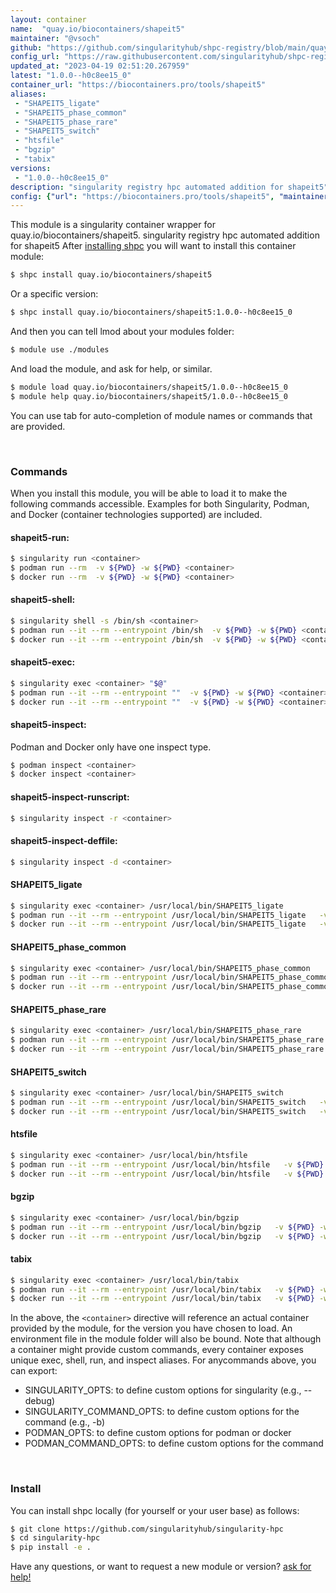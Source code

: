 ```yaml
---
layout: container
name:  "quay.io/biocontainers/shapeit5"
maintainer: "@vsoch"
github: "https://github.com/singularityhub/shpc-registry/blob/main/quay.io/biocontainers/shapeit5/container.yaml"
config_url: "https://raw.githubusercontent.com/singularityhub/shpc-registry/main/quay.io/biocontainers/shapeit5/container.yaml"
updated_at: "2023-04-19 02:51:20.267959"
latest: "1.0.0--h0c8ee15_0"
container_url: "https://biocontainers.pro/tools/shapeit5"
aliases:
 - "SHAPEIT5_ligate"
 - "SHAPEIT5_phase_common"
 - "SHAPEIT5_phase_rare"
 - "SHAPEIT5_switch"
 - "htsfile"
 - "bgzip"
 - "tabix"
versions:
 - "1.0.0--h0c8ee15_0"
description: "singularity registry hpc automated addition for shapeit5"
config: {"url": "https://biocontainers.pro/tools/shapeit5", "maintainer": "@vsoch", "description": "singularity registry hpc automated addition for shapeit5", "latest": {"1.0.0--h0c8ee15_0": "sha256:000bdf6df6b10d5a6d284ab45ceb1eb9bd409781d5a4f62a401f7ceee82c5194"}, "tags": {"1.0.0--h0c8ee15_0": "sha256:000bdf6df6b10d5a6d284ab45ceb1eb9bd409781d5a4f62a401f7ceee82c5194"}, "docker": "quay.io/biocontainers/shapeit5", "aliases": {"SHAPEIT5_ligate": "/usr/local/bin/SHAPEIT5_ligate", "SHAPEIT5_phase_common": "/usr/local/bin/SHAPEIT5_phase_common", "SHAPEIT5_phase_rare": "/usr/local/bin/SHAPEIT5_phase_rare", "SHAPEIT5_switch": "/usr/local/bin/SHAPEIT5_switch", "htsfile": "/usr/local/bin/htsfile", "bgzip": "/usr/local/bin/bgzip", "tabix": "/usr/local/bin/tabix"}}
---
```


This module is a singularity container wrapper for quay.io/biocontainers/shapeit5.
singularity registry hpc automated addition for shapeit5
After [installing shpc](#install) you will want to install this container module:


```bash
$ shpc install quay.io/biocontainers/shapeit5
```

Or a specific version:

```bash
$ shpc install quay.io/biocontainers/shapeit5:1.0.0--h0c8ee15_0
```

And then you can tell lmod about your modules folder:

```bash
$ module use ./modules
```

And load the module, and ask for help, or similar.

```bash
$ module load quay.io/biocontainers/shapeit5/1.0.0--h0c8ee15_0
$ module help quay.io/biocontainers/shapeit5/1.0.0--h0c8ee15_0
```

You can use tab for auto-completion of module names or commands that are provided.

<br>

### Commands

When you install this module, you will be able to load it to make the following commands accessible.
Examples for both Singularity, Podman, and Docker (container technologies supported) are included.

#### shapeit5-run:

```bash
$ singularity run <container>
$ podman run --rm  -v ${PWD} -w ${PWD} <container>
$ docker run --rm  -v ${PWD} -w ${PWD} <container>
```

#### shapeit5-shell:

```bash
$ singularity shell -s /bin/sh <container>
$ podman run --it --rm --entrypoint /bin/sh  -v ${PWD} -w ${PWD} <container>
$ docker run --it --rm --entrypoint /bin/sh  -v ${PWD} -w ${PWD} <container>
```

#### shapeit5-exec:

```bash
$ singularity exec <container> "$@"
$ podman run --it --rm --entrypoint ""  -v ${PWD} -w ${PWD} <container> "$@"
$ docker run --it --rm --entrypoint ""  -v ${PWD} -w ${PWD} <container> "$@"
```

#### shapeit5-inspect:

Podman and Docker only have one inspect type.

```bash
$ podman inspect <container>
$ docker inspect <container>
```

#### shapeit5-inspect-runscript:

```bash
$ singularity inspect -r <container>
```

#### shapeit5-inspect-deffile:

```bash
$ singularity inspect -d <container>
```


#### SHAPEIT5_ligate

```bash
$ singularity exec <container> /usr/local/bin/SHAPEIT5_ligate
$ podman run --it --rm --entrypoint /usr/local/bin/SHAPEIT5_ligate   -v ${PWD} -w ${PWD} <container> -c " $@"
$ docker run --it --rm --entrypoint /usr/local/bin/SHAPEIT5_ligate   -v ${PWD} -w ${PWD} <container> -c " $@"
```


#### SHAPEIT5_phase_common

```bash
$ singularity exec <container> /usr/local/bin/SHAPEIT5_phase_common
$ podman run --it --rm --entrypoint /usr/local/bin/SHAPEIT5_phase_common   -v ${PWD} -w ${PWD} <container> -c " $@"
$ docker run --it --rm --entrypoint /usr/local/bin/SHAPEIT5_phase_common   -v ${PWD} -w ${PWD} <container> -c " $@"
```


#### SHAPEIT5_phase_rare

```bash
$ singularity exec <container> /usr/local/bin/SHAPEIT5_phase_rare
$ podman run --it --rm --entrypoint /usr/local/bin/SHAPEIT5_phase_rare   -v ${PWD} -w ${PWD} <container> -c " $@"
$ docker run --it --rm --entrypoint /usr/local/bin/SHAPEIT5_phase_rare   -v ${PWD} -w ${PWD} <container> -c " $@"
```


#### SHAPEIT5_switch

```bash
$ singularity exec <container> /usr/local/bin/SHAPEIT5_switch
$ podman run --it --rm --entrypoint /usr/local/bin/SHAPEIT5_switch   -v ${PWD} -w ${PWD} <container> -c " $@"
$ docker run --it --rm --entrypoint /usr/local/bin/SHAPEIT5_switch   -v ${PWD} -w ${PWD} <container> -c " $@"
```


#### htsfile

```bash
$ singularity exec <container> /usr/local/bin/htsfile
$ podman run --it --rm --entrypoint /usr/local/bin/htsfile   -v ${PWD} -w ${PWD} <container> -c " $@"
$ docker run --it --rm --entrypoint /usr/local/bin/htsfile   -v ${PWD} -w ${PWD} <container> -c " $@"
```


#### bgzip

```bash
$ singularity exec <container> /usr/local/bin/bgzip
$ podman run --it --rm --entrypoint /usr/local/bin/bgzip   -v ${PWD} -w ${PWD} <container> -c " $@"
$ docker run --it --rm --entrypoint /usr/local/bin/bgzip   -v ${PWD} -w ${PWD} <container> -c " $@"
```


#### tabix

```bash
$ singularity exec <container> /usr/local/bin/tabix
$ podman run --it --rm --entrypoint /usr/local/bin/tabix   -v ${PWD} -w ${PWD} <container> -c " $@"
$ docker run --it --rm --entrypoint /usr/local/bin/tabix   -v ${PWD} -w ${PWD} <container> -c " $@"
```



In the above, the `<container>` directive will reference an actual container provided
by the module, for the version you have chosen to load. An environment file in the
module folder will also be bound. Note that although a container
might provide custom commands, every container exposes unique exec, shell, run, and
inspect aliases. For anycommands above, you can export:

 - SINGULARITY_OPTS: to define custom options for singularity (e.g., --debug)
 - SINGULARITY_COMMAND_OPTS: to define custom options for the command (e.g., -b)
 - PODMAN_OPTS: to define custom options for podman or docker
 - PODMAN_COMMAND_OPTS: to define custom options for the command

<br>

### Install

You can install shpc locally (for yourself or your user base) as follows:

```bash
$ git clone https://github.com/singularityhub/singularity-hpc
$ cd singularity-hpc
$ pip install -e .
```

Have any questions, or want to request a new module or version? [ask for help!](https://github.com/singularityhub/singularity-hpc/issues)